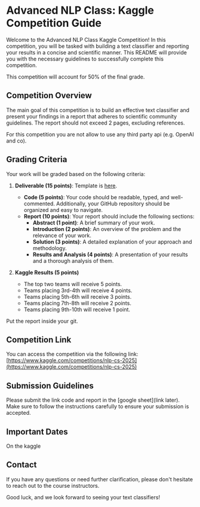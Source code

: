# Advanced NLP Class: Kaggle Competition Guide

Welcome to the Advanced NLP Class Kaggle Competition! In this competition, you will be tasked with building a text
classifier and reporting your results in a concise and scientific manner. This README will provide you with the
necessary guidelines to successfully complete this competition.

This competition will account for 50% of the final grade. 

## Competition Overview

The main goal of this competition is to build an effective text classifier and present your findings in a report that
adheres to scientific community guidelines. The report should not exceed 2 pages, excluding references.

For this competition you are not allow to use any third party api (e.g. OpenAI and co).

## Grading Criteria

Your work will be graded based on the following criteria:

1. **Deliverable (15 points)**: Template is [here](https://2023.emnlp.org/downloads/emnlp2023-latex.zip).
    - **Code (5 points)**: Your code should be readable, typed, and well-commented. Additionally, your GitHub repository
      should be organized and easy to navigate.
    - **Report (10 points)**: Your report should include the following sections:
        - **Abstract (1 point)**: A brief summary of your work.
        - **Introduction (2 points)**: An overview of the problem and the relevance of your work.
        - **Solution (3 points)**: A detailed explanation of your approach and methodology.
        - **Results and Analysis (4 points)**: A presentation of your results and a thorough analysis of them.

2. **Kaggle Results (5 points)**
    - The top two teams will receive 5 points.
    - Teams placing 3rd-4th will receive 4 points.
    - Teams placing 5th-6th will receive 3 points.
    - Teams placing 7th-8th will receive 2 points.
    - Teams placing 9th-10th will receive 1 point.

Put the report inside your git.

## Competition Link

You can access the competition via the following link: [https://www.kaggle.com/competitions/nlp-cs-2025](https://www.kaggle.com/competitions/nlp-cs-2025)
## Submission Guidelines

Please submit the link code and report in the [google sheet](link later). Make sure to follow the instructions
carefully to ensure your submission is accepted.

## Important Dates

On the kaggle

## Contact

If you have any questions or need further clarification, please don't hesitate to reach out to the course instructors.

Good luck, and we look forward to seeing your text classifiers!
